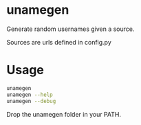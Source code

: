 # unamegen
Generate random usernames given a source.

Sources are urls defined in config.py

# Usage
```sh
unamegen
unamegen --help
unamegen --debug
```

Drop the unamegen folder in your PATH.
